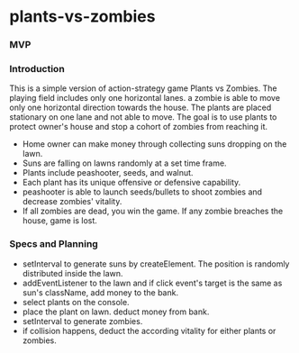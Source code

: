 # plants-vs-zombies
### MVP
### Introduction
This is a simple version of action-strategy game Plants vs Zombies. The playing field includes only one horizontal lanes. a zombie is able to move only one horizontal direction towards the house. The plants are placed stationary on one lane and not able to move. The goal is to use plants to protect owner's house and stop a cohort of zombies from reaching it.
- Home owner can make money through collecting suns dropping on the lawn.
- Suns are falling on lawns randomly at a set time frame.
- Plants include peashooter, seeds, and walnut.
- Each plant has its unique offensive or defensive capability.
- peashooter is able to launch seeds/bullets to shoot zombies and decrease zombies' vitality.
- If all zombies are dead, you win the game. If any zombie breaches the house, game is lost.

### Specs and Planning
- setInterval to generate suns by createElement. The position is randomly distributed inside the lawn.
- addEventListener to the lawn and if click event's target is the same as sun's className, add money to the bank.
- select plants on the console.
- place the plant on lawn. deduct money from bank.
- setInterval to generate zombies.
- if collision happens, deduct the according vitality for either plants or zombies.
